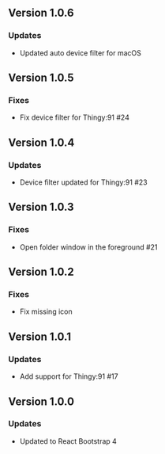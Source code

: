 ## Version 1.0.6
### Updates
- Updated auto device filter for macOS

## Version 1.0.5
### Fixes
- Fix device filter for Thingy:91 #24

## Version 1.0.4
### Updates
- Device filter updated for Thingy:91 #23

## Version 1.0.3
### Fixes
- Open folder window in the foreground #21

## Version 1.0.2
### Fixes
- Fix missing icon

## Version 1.0.1
### Updates
- Add support for Thingy:91 #17

## Version 1.0.0
### Updates
- Updated to React Bootstrap 4
